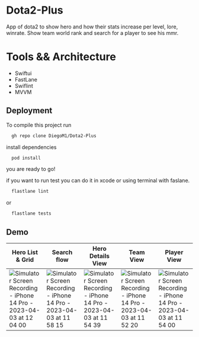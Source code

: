 
# Dota2-Plus

App of dota2 to show hero and how their stats increase per level, lore, winrate. Show team world rank and search for a player to see his mmr.



# Tools && Architecture
 - Swiftui
 - FastLane
 - Swiflint
 - MVVM


## Deployment

To compile this project run

```bash
  gh repo clone DiegoM1/Dota2-Plus
```
install dependencies
```bash
  pod install
```
you are ready to go!

if you want to run test you can do it in xcode or using terminal with faslane.

```bash
  flastlane lint
```
or 

```bash
  flastlane tests
```
## Demo
| Hero List & Grid | Search flow | Hero Details View | Team View | Player View|
| ------------- | ------------- | ------------- | ------------- | ------------- |
|  ![Simulator Screen Recording - iPhone 14 Pro - 2023-04-03 at 12 04 00](https://user-images.githubusercontent.com/54748910/229894143-14cc8ddc-c066-4494-97e1-2f5b0cb2e01a.gif) | ![Simulator Screen Recording - iPhone 14 Pro - 2023-04-03 at 11 58 15](https://user-images.githubusercontent.com/54748910/229893110-ef83bc3d-6cad-4751-9c30-ef38a410bdbd.gif) | ![Simulator Screen Recording - iPhone 14 Pro - 2023-04-03 at 11 54 39](https://user-images.githubusercontent.com/54748910/229893251-40663fbf-1bf8-4e8e-be98-fa27aa489888.gif) | ![Simulator Screen Recording - iPhone 14 Pro - 2023-04-03 at 11 52 20](https://user-images.githubusercontent.com/54748910/229893451-5b946b7d-3b18-4ed3-9ba0-1968398de54d.gif) | ![Simulator Screen Recording - iPhone 14 Pro - 2023-04-03 at 11 54 00](https://user-images.githubusercontent.com/54748910/229893364-b0a521e8-dc3f-4c1d-a62b-337354c8f66e.gif) |



